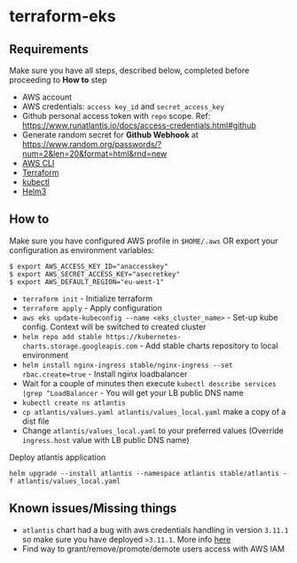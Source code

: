 # terraform-eks

## Requirements

Make sure you have all steps, described below, completed before proceeding to **How to** step

* AWS account
* AWS credentials: `access key_id` and `secret_access_key`
* Github personal access token with `repo` scope. Ref: https://www.runatlantis.io/docs/access-credentials.html#github
* Generate random secret for **Github Webhook** at https://www.random.org/passwords/?num=2&len=20&format=html&rnd=new
* [AWS CLI](https://docs.aws.amazon.com/cli/latest/userguide/cli-chap-welcome.html)
* [Terraform](https://www.terraform.io)
* [kubectl](https://kubernetes.io/docs/tasks/tools/install-kubectl/)
* [Helm3](https://helm.sh/docs/intro/install/)

## How to

Make sure you have configured AWS profile in `$HOME/.aws` OR export your configuration as environment variables:
```
$ export AWS_ACCESS_KEY_ID="anaccesskey"
$ export AWS_SECRET_ACCESS_KEY="asecretkey"
$ export AWS_DEFAULT_REGION="eu-west-1"
```

* `terraform init` - Initialize terraform
* `terraform apply` - Apply configuration
* `aws eks update-kubeconfig --name <eks_cluster_name>` - Set-up kube config. Context will be switched to created cluster
* `helm repo add stable https://kubernetes-charts.storage.googleapis.com` - Add stable charts repository to local environment
* `helm install nginx-ingress stable/nginx-ingress --set rbac.create=true` - Install nginx loadbalancer
* Wait for a couple of minutes then execute `kubectl describe services |grep ^LoadBalancer` - You will get your LB public DNS name
* `kubectl create ns atlantis`
* `cp atlantis/values.yaml atlantis/values_local.yaml` make a copy of a dist file
* Change `atlantis/values_local.yaml` to your preferred values (Override `ingress.host` value with LB public DNS name)

Deploy atlantis application
```
helm upgrade --install atlantis --namespace atlantis stable/atlantis -f atlantis/values_local.yaml
```

## Known issues/Missing things

* `atlantis` chart had a bug with aws credentials handling in version `3.11.1` so make sure you have deployed `>3.11.1`. More info [here](https://github.com/helm/charts/commit/31461bda41a4e7f35246736d226276ff7be20533)
* Find way to grant/remove/promote/demote users access with AWS IAM
